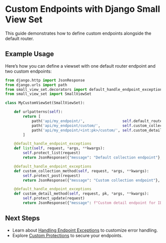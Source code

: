 # Custom Endpoints with Django Small View Set

This guide demonstrates how to define custom endpoints alongside the default router.

## Example Usage

Here’s how you can define a viewset with one default router endpoint and two custom endpoints:

```python
from django.http import JsonResponse
from django.urls import path
from small_view_set.decorators import default_handle_endpoint_exceptions
from small_view_set import SmallViewSet

class MyCustomViewSet(SmallViewSet):

    def urlpatterns(self):
        return [
            path('api/my_endpoint/',                 self.default_router,           name='my_endpoint_collection'),
            path('api/my_endpoint/custom/',          self.custom_collection_method, name='my_custom_collection'),
            path('api/my_endpoint/<int:pk>/custom/', self.custom_detail_method,     name='my_custom_detail'),
        ]

    @default_handle_endpoint_exceptions
    def list(self, request, *args, **kwargs):
        self.protect_list(request)
        return JsonResponse({"message": "Default collection endpoint"}, status=200)

    @default_handle_endpoint_exceptions
    def custom_collection_method(self, request, *args, **kwargs):
        self.protect_post(request)
        return JsonResponse({"message": "Custom collection endpoint"}, status=200)

    @default_handle_endpoint_exceptions
    def custom_detail_method(self, request, pk, *args, **kwargs):
        self.protect_update(request)
        return JsonResponse({"message": f"Custom detail endpoint for ID {pk}"}, status=200)
```

## Next Steps

- Learn about [Handling Endpoint Exceptions](./README_HANDLE_ENDPOINT_EXCEPTIONS.md) to customize error handling.
- Explore [Custom Protections](./README_CUSTOM_PROTECTIONS.md) to secure your endpoints.